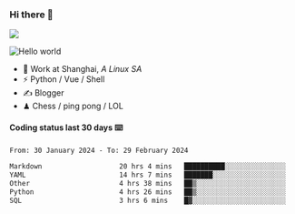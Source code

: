 ### Hi there 👋
![](https://komarev.com/ghpvc/?username=Xuhandsome)


<img src="https://github-readme-stats.vercel.app/api?username=XuHandsome&show_icons=true&theme=merko" alt="Hello world">

<br/>

- 🍻  Work at Shanghai, _A Linux SA_
- ⚡  Python / Vue / Shell
- ✍️  Blogger
- ♟  Chess / ping pong / LOL

#### Coding status last 30 days ⌨️

<!--START_SECTION:waka-->

```txt
From: 30 January 2024 - To: 29 February 2024

Markdown                   20 hrs 4 mins   ██████████░░░░░░░░░░░░░░░   39.36 %
YAML                       14 hrs 7 mins   ███████░░░░░░░░░░░░░░░░░░   27.69 %
Other                      4 hrs 38 mins   ██▒░░░░░░░░░░░░░░░░░░░░░░   09.09 %
Python                     4 hrs 26 mins   ██▒░░░░░░░░░░░░░░░░░░░░░░   08.72 %
SQL                        3 hrs 6 mins    █▓░░░░░░░░░░░░░░░░░░░░░░░   06.09 %
```

<!--END_SECTION:waka-->
